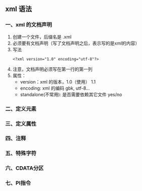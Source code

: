 ## xml 语法
### 一、xml 的文档声明
   1. 创建一个文件，后缀名是 .xml
   2. 必须要有文档声明（写了文档声明之后，表示写的是xml的内容）
   3. 写法
        ```
        <?xml version="1.0" encoding="utf-8"?>
        ```
   4. 注意，文档声明必须写在第一行的第一列
   5. 属性：
        - version：xml 的版本，1.0（使用） 1.1
        - encoding: xml 的编码 gbk, utf-8...
        - standalone(不常用): 是否需要依赖其它文件 yes/no
### 二、定义元素
### 三、定义属性
### 四、注释
### 五、特殊字符
### 六、CDATA分区
### 七、PI指令